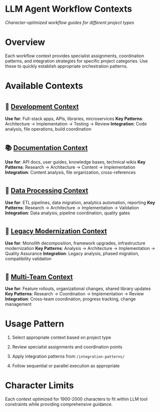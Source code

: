 

# LLM Agent Workflow Contexts

*Character-optimized workflow guides for different project types*

#

# Overview

Each workflow context provides specialist assignments, coordination patterns, and integration strategies for specific project categories. Use these to quickly establish appropriate orchestration patterns.

#

# Available Contexts

#

## 📁 [Development Context](development-context.md)

**Use for**: Full-stack apps, APIs, libraries, microservices
**Key Patterns**: Architecture → Implementation → Testing → Review
**Integration**: Code analysis, file operations, build coordination

#

## 📚 [Documentation Context](documentation-context.md)  

**Use for**: API docs, user guides, knowledge bases, technical wikis
**Key Patterns**: Research → Architecture → Content → Implementation
**Integration**: Content analysis, file organization, cross-references

#

## 🔄 [Data Processing Context](data-processing-context.md)

**Use for**: ETL pipelines, data migration, analytics automation, reporting
**Key Patterns**: Research → Architecture → Implementation → Validation
**Integration**: Data analysis, pipeline coordination, quality gates

#

## 🔧 [Legacy Modernization Context](modernization-context.md)

**Use for**: Monolith decomposition, framework upgrades, infrastructure modernization
**Key Patterns**: Analysis → Architecture → Implementation → Quality Assurance
**Integration**: Legacy analysis, phased migration, compatibility validation

#

## 🤝 [Multi-Team Context](multi-team-context.md)

**Use for**: Feature rollouts, organizational changes, shared library updates
**Key Patterns**: Research → Coordination → Implementation → Review
**Integration**: Cross-team coordination, progress tracking, change management

#

# Usage Pattern

1. Select appropriate context based on project type

2. Review specialist assignments and coordination points

3. Apply integration patterns from `/integration-patterns/`

4. Follow sequential or parallel execution as appropriate

#

# Character Limits

Each context optimized for 1900-2000 characters to fit within LLM tool constraints while providing comprehensive guidance.
